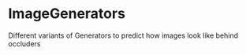 # ImageGenerators
Different variants of Generators to predict how images look like behind occluders
